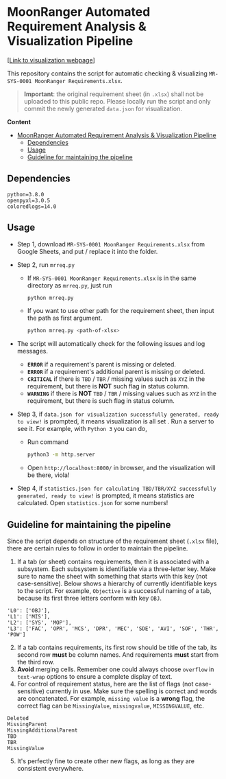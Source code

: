 # MoonRanger Automated Requirement Analysis & Visualization Pipeline

[[Link to visualization webpage](https://ice-5.github.io/moonranger-reqvis/)]

This repository contains the script for automatic checking & visualizing `MR-SYS-0001 MoonRanger Requirements.xlsx`.

> **Important**: the original requirement sheet (in `.xlsx`) shall not be uploaded to this public repo. Please locally run the script and only commit the newly generated `data.json` for visualization.

**Content**
- [MoonRanger Automated Requirement Analysis & Visualization Pipeline](#moonranger-automated-requirement-analysis--visualization-pipeline)
  - [Dependencies](#dependencies)
  - [Usage](#usage)
  - [Guideline for maintaining the pipeline](#guideline-for-maintaining-the-pipeline)

## Dependencies

```
python=3.8.0
openpyxl=3.0.5
coloredlogs=14.0
```

## Usage
* Step 1, download `MR-SYS-0001 MoonRanger Requirements.xlsx` from Google Sheets, and put / replace it into the folder.
* Step 2, run `mrreq.py`
  * If `MR-SYS-0001 MoonRanger Requirements.xlsx` is in the same directory as `mrreq.py`, just run
    ```bash
    python mrreq.py
    ```
  * If you want to use other path for the requirement sheet, then input the path as first argument.
    ```bash
    python mrreq.py <path-of-xlsx>
    ```
* The script will automatically check for the following issues and log messages.
  * **`ERROR`** if a requirement's parent is missing or deleted.
  * **`ERROR`** if a requirement's additional parent is missing or deleted.
  * **`CRITICAL`** if there is `TBD` / `TBR` / missing values such as `XYZ` in the requirement, but there is **NOT** such flag in status column.
  * **`WARNING`** if there is **NOT** `TBD` / `TBR` / missing values such as `XYZ` in the requirement, but there is such flag in status column.

* Step 3, if `data.json for visualization successfully generated, ready to view!` is prompted, it means visualization is all set . Run a server to see it. For example, with `Python 3` you can do, 
  * Run command
    ```bash
    python3 -m http.server
    ```
  * Open `http://localhost:8000/` in browser, and the visualization will be there, viola!

* Step 4, if `statistics.json for calculating TBD/TBR/XYZ successfully generated, ready to view!` is prompted, it means statistics are calculated. Open `statistics.json` for some numbers!


## Guideline for maintaining the pipeline
Since the script depends on structure of the requirement sheet (`.xlsx` file), there are certain rules to follow in order to maintain the pipeline.

1. If a tab (or sheet) contains requirements, then it is associated with a subsystem. Each subsystem is identifiable via a three-letter key. Make sure to name the sheet with something that starts with this key (not case-sensitive). Below shows a hierarchy of currently identifiable keys to the script. For example, `Objective` is a successful naming of a tab, because its first three letters conform with key `OBJ`.
  ```
  'L0': ['OBJ'],
  'L1': ['MIS'],
  'L2': ['SYS', 'MOP'],
  'L3': ['FAC', 'OPR', 'MCS', 'DPR', 'MEC', 'SDE', 'AVI', 'SOF', 'THR', 'POW']
  ```

2. If a tab contains requirements, its first row should be title of the tab, its second row **must** be column names. And requirements **must** start from the third row.
3. **Avoid** merging cells. Remember one could always choose `overflow` in `text-wrap` options to ensure a complete display of text.
4. For control of requirement status, here are the list of flags (not case-sensitive) currently in use. Make sure the spelling is correct and words are concatenated. For example, `missing value` is a **wrong** flag, the correct flag can be `MissingValue`, `missingvalue`, `MISSINGVALUE`, etc.
```
Deleted
MissingParent
MissingAdditionalParent
TBD
TBR
MissingValue
```
5. It's perfectly fine to create other new flags, as long as they are consistent everywhere. 